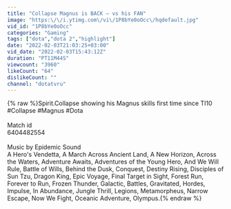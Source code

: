 ```yaml
---
title: "Collapse Magnus is BACK — vs his FAN"
image: "https:\/\/i.ytimg.com\/vi\/1P8bYe0oOcc\/hqdefault.jpg"
vid_id: "1P8bYe0oOcc"
categories: "Gaming"
tags: ["dota","dota 2","highlight"]
date: "2022-02-03T21:03:25+03:00"
vid_date: "2022-02-03T15:43:12Z"
duration: "PT11M44S"
viewcount: "3960"
likeCount: "64"
dislikeCount: ""
channel: "dotatvru"
---
```

{% raw %}Spirit.Collapse showing his Magnus skills first time since TI10 <br />#Collapse #Magnus #Dota<br /><br />Match id<br />6404482554<br /><br />Music by Epidemic Sound<br />A Hero's Vendetta, A March Across Ancient Land, A New Horizon, Across the Waters, Adventure Awaits, Adventures of the Young Hero, And We Will Rule, Battle of Wills, Behind the Dusk, Conquest, Destiny Rising, Disciples of Sun Tzu, Dragon King, Epic Voyage, Final Target in Sight, Forest Run, Forever to Run, Frozen Thunder, Galactic, Battles, Gravitated, Hordes, Impulse, In Abundance, Jungle Thrill, Legions, Metamorpheus, Narrow Escape, Now We Fight, Oceanic Adventure, Olympus.{% endraw %}
